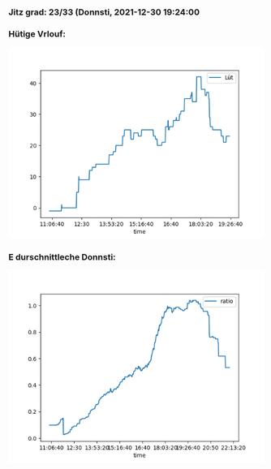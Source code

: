 ### Jitz grad: 23/33 (Donnsti, 2021-12-30 19:24:00

### Hütige Vrlouf:
![Graph](Today.png)

### E durschnittleche Donnsti:
![Graph](Donnsti.png)